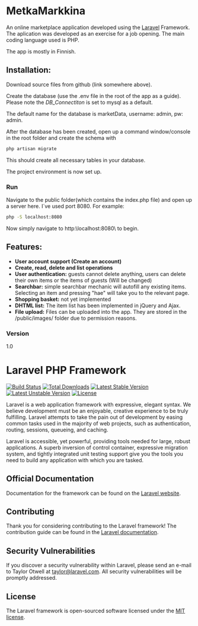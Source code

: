 # MetkaMarkkina
An online marketplace application developed using the [Laravel][l1] Framework. The aplication was developed as an exercise for a job opening. The main coding language used is PHP.

The app is mostly in Finnish.

## Installation:

Download source files from github (link somewhere above).

Create the database (use the .env file in the root of the app as a guide). Please note the  *DB_Connectiton* is set to mysql as a default.

The default name for the database is marketData, username: admin, pw: admin.

After the database has been created, open up a command window/console in the root folder and create the schema with
```sh
php artisan migrate
```
This should create all necessary tables in your database.

The project environment is now set up.


### Run
Navigate to the public folder(which contains the index.php file) and open up a server here. I´ve used port 8080.
For example:

```sh
php -S localhost:8080
```

Now simply navigate to http:\\localhost:8080\ to begin.

## Features:

* **User account support (Create an account)**
* **Create, read, delete and list operations**
* **User authentication:** guests cannot delete anything, users can delete their own items or the items of guests (Will be changed)
* **Searchbar:** simple searchbar mechanic will autofill any existing items. Selecting an item and pressing "hae" will take you to the relevant page.
* **Shopping basket:** not yet implemented
* **DHTML list:** The item list has been implemented in jQuery and Ajax.
* **File upload:** Files can be uploaded into the app. They are stored in the /public/images/ folder due to permission reasons.

### Version
1.0


# Laravel PHP Framework

[![Build Status](https://travis-ci.org/laravel/framework.svg)](https://travis-ci.org/laravel/framework)
[![Total Downloads](https://poser.pugx.org/laravel/framework/d/total.svg)](https://packagist.org/packages/laravel/framework)
[![Latest Stable Version](https://poser.pugx.org/laravel/framework/v/stable.svg)](https://packagist.org/packages/laravel/framework)
[![Latest Unstable Version](https://poser.pugx.org/laravel/framework/v/unstable.svg)](https://packagist.org/packages/laravel/framework)
[![License](https://poser.pugx.org/laravel/framework/license.svg)](https://packagist.org/packages/laravel/framework)

Laravel is a web application framework with expressive, elegant syntax. We believe development must be an enjoyable, creative experience to be truly fulfilling. Laravel attempts to take the pain out of development by easing common tasks used in the majority of web projects, such as authentication, routing, sessions, queueing, and caching.

Laravel is accessible, yet powerful, providing tools needed for large, robust applications. A superb inversion of control container, expressive migration system, and tightly integrated unit testing support give you the tools you need to build any application with which you are tasked.

## Official Documentation

Documentation for the framework can be found on the [Laravel website](http://laravel.com/docs).

## Contributing

Thank you for considering contributing to the Laravel framework! The contribution guide can be found in the [Laravel documentation](http://laravel.com/docs/contributions).

## Security Vulnerabilities

If you discover a security vulnerability within Laravel, please send an e-mail to Taylor Otwell at taylor@laravel.com. All security vulnerabilities will be promptly addressed.

## License

The Laravel framework is open-sourced software licensed under the [MIT license](http://opensource.org/licenses/MIT).

[//]: # (These are reference links used in the body of this note and get stripped out when the markdown processor does its job. There is no need to format nicely because it shouldn't be seen. Thanks SO - http://stackoverflow.com/questions/4823468/store-comments-in-markdown-syntax)


   [l1]: https://laravel.com/
   [Twitter Bootstrap]: <http://twitter.github.com/bootstrap/>
   [jQuery]: <http://jquery.com>
   [Dillinger]: http://dillinger.io/
